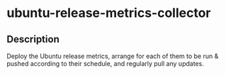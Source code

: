 # ubuntu-release-metrics-collector

## Description

Deploy the Ubuntu release metrics, arrange for each of them to be run &
pushed according to their schedule, and regularly pull any updates.